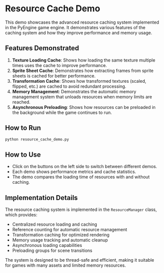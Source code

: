 # Resource Cache Demo

This demo showcases the advanced resource caching system implemented in the PyEngine game engine. It demonstrates various features of the caching system and how they improve performance and memory usage.

## Features Demonstrated

1. **Texture Loading Cache**: Shows how loading the same texture multiple times uses the cache to improve performance.
2. **Sprite Sheet Cache**: Demonstrates how extracting frames from sprite sheets is cached for better performance.
3. **Transformation Cache**: Shows how transformed textures (scaled, flipped, etc.) are cached to avoid redundant processing.
4. **Memory Management**: Demonstrates the automatic memory management system that unloads resources when memory limits are reached.
5. **Asynchronous Preloading**: Shows how resources can be preloaded in the background while the game continues to run.

## How to Run

```bash
python resource_cache_demo.py
```

## How to Use

- Click on the buttons on the left side to switch between different demos.
- Each demo shows performance metrics and cache statistics.
- The demo compares the loading time of resources with and without caching.

## Implementation Details

The resource caching system is implemented in the `ResourceManager` class, which provides:

- Centralized resource loading and caching
- Reference counting for automatic resource management
- Transformation caching for optimized rendering
- Memory usage tracking and automatic cleanup
- Asynchronous loading capabilities
- Preloading groups for scene transitions

The system is designed to be thread-safe and efficient, making it suitable for games with many assets and limited memory resources.
